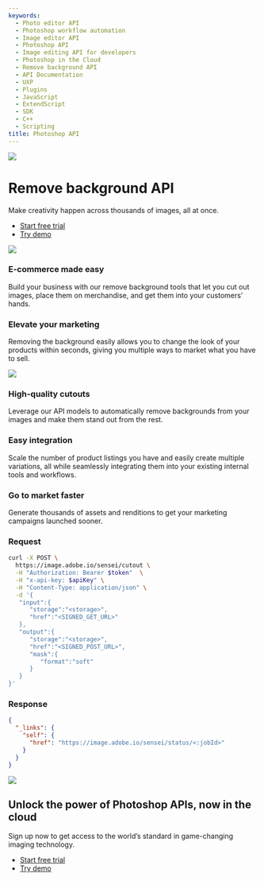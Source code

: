 ```yaml
---
keywords:
  - Photo editor API
  - Photoshop workflow automation
  - Image editor API
  - Photoshop API
  - Image editing API for developers
  - Photoshop in the Cloud
  - Remove background API
  - API Documentation
  - UXP
  - Plugins
  - JavaScript
  - ExtendScript
  - SDK
  - C++
  - Scripting
title: Photoshop API
---
```

[//]: # (-----------------------------------Hero Section--------------------------------------------------------)
<Hero slots="image, heading, text, buttons" variant="fullwidth" background="rgb(12, 50, 63)" className="remove-background-hero" />

![](images/Adobe_io_illustration_banner_3x.png)

# Remove background API

Make creativity happen across thousands of images, all at once.

* [Start free trial](signup.md?ref=signup)
* [Try demo](demo.md)


[//]: # (-----------------------------------River Flow Section --------------------------------------------------------)
<TextBlock slots="image, heading, text" theme="lightest" />

![](images/AutomateContentCreation.png)

### E-commerce made easy

Build your business with our remove background tools that let you cut out images, place them on merchandise, and get them into your customers’ hands.


<TextBlock slots="heading, text, image" theme="lightest" />

### Elevate your marketing

Removing the background easily allows you to change the look of your products within seconds, giving you multiple ways to market what you have to sell.

![](images/IncreaseSales.png)

[//]: # (-----------------------------------Three Up Section --------------------------------------------------------)
<TextBlock slots="heading, text" width="33%" theme="lightest" isCentered />

### High-quality cutouts

Leverage our API models to automatically remove backgrounds from your images and make them stand out from the rest.




<TextBlock slots="heading, text" width="33%" theme="lightest" isCentered />

### Easy integration

Scale the number of product listings you have and easily create multiple variations, all while seamlessly integrating them into your existing internal tools and workflows.




<TextBlock slots="heading, text" width="33%" theme="lightest" isCentered />

### Go to market faster

Generate thousands of assets and renditions to get your marketing campaigns launched sooner.



<CodeBlock slots="heading, code" repeat="2" languages="JSON, CURL, JSON" />


### Request

```bash
curl -X POST \
  https://image.adobe.io/sensei/cutout \
  -H "Authorization: Bearer $token"  \
  -H "x-api-key: $apiKey" \
  -H "Content-Type: application/json" \
  -d '{
   "input":{
      "storage":"<storage>",
      "href":"<SIGNED_GET_URL>"
   },
   "output":{
      "storage":"<storage>",
      "href":"<SIGNED_POST_URL>",
      "mask":{
         "format":"soft"
      }
   }
}'
```

### Response

```json
{
  "_links": {
    "self": {
      "href": "https://image.adobe.io/sensei/status/<:jobId>"
    }
  }
}  
```


[//]: # (-----------------------------------Summary Section --------------------------------------------------------)
<SummaryBlock slots="image, heading, text, buttons" background="rgb(12, 50, 63)" className="remove-background-summary"/>

![](images/Adobe_io_illustration_banner_3x.png)

## Unlock the power of Photoshop APIs, now in the cloud

Sign up now to get access to the world’s standard in game-changing imaging technology.

* [Start free trial](signup.md?ref=signup)
* [Try demo](demo.md)
